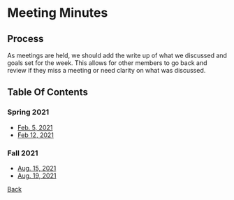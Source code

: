 # Meeting Minutes

## Process

As meetings are held, we should add the write up of what we discussed and goals
set for the week. This allows for other members to go back and review if they miss 
a meeting or need clarity on what was discussed.


## Table Of Contents

### Spring 2021
- [ Feb. 5, 2021]("./spring_2021/feb_5_2021.md")
- [ Feb 12, 2021]("./spring_2021/feb_12_2021.md")

### Fall 2021

- [ Aug. 15, 2021]("./fall_2021/aug_15.md")
- [ Aug. 19, 2021]("")

[Back]("../README.md")
